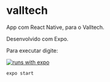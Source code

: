 # valltech
App com React Native, para o Valltech.

Desenvolvido com Expo.

Para executar digite: 


[![runs with expo](https://img.shields.io/badge/Runs%20with%20Expo-4630EB.svg?style=flat-square&logo=EXPO&labelColor=f3f3f3&logoColor=000)](https://expo.io/)


```md
expo start
```

